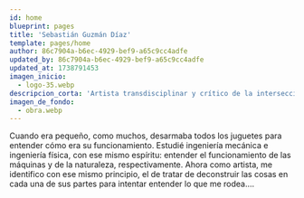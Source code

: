 ```yaml
---
id: home
blueprint: pages
title: 'Sebastián Guzmán Díaz'
template: pages/home
author: 86c7904a-b6ec-4929-bef9-a65c9cc4adfe
updated_by: 86c7904a-b6ec-4929-bef9-a65c9cc4adfe
updated_at: 1738791453
imagen_inicio:
  - logo-35.webp
descripcion_corta: 'Artista transdisciplinar y crítico de la intersección entre naturaleza y tecnología'
imagen_de_fondo:
  - obra.webp
---
```

Cuando era pequeño, como muchos, desarmaba todos los juguetes para entender cómo era su funcionamiento. Estudié ingeniería mecánica e ingeniería física, con ese mismo espíritu: entender el funcionamiento de las máquinas y de la naturaleza, respectivamente. Ahora como artista, me identifico con ese mismo principio, el de tratar de deconstruir las cosas en cada una de sus partes para intentar entender lo que me rodea....